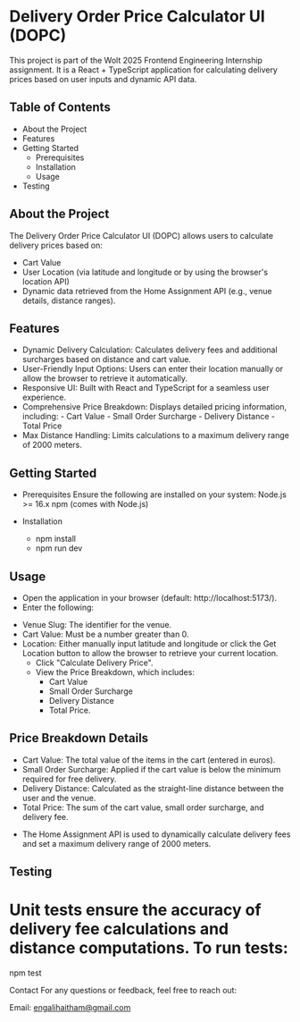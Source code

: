 # Delivery Order Price Calculator UI (DOPC)

This project is part of the Wolt 2025 Frontend Engineering Internship assignment. It is a React + TypeScript application for calculating delivery prices based on user inputs and dynamic API data.

## Table of Contents

 * About the Project
 * Features
 * Getting Started
   - Prerequisites
   - Installation
   - Usage
 * Testing
 
## About the Project
The Delivery Order Price Calculator UI (DOPC) allows users to calculate delivery prices based on:

- Cart Value
- User Location (via latitude and longitude or by using the browser's location API)
- Dynamic data retrieved from the Home Assignment API (e.g., venue details, distance ranges).

## Features
 - Dynamic Delivery Calculation: Calculates delivery fees and additional surcharges based on distance and cart value.
 - User-Friendly Input Options: Users can enter their location manually or allow the browser to retrieve it automatically.
 - Responsive UI: Built with React and TypeScript for a seamless user experience.
 - Comprehensive Price Breakdown: Displays detailed pricing information, including:
       - Cart Value
       - Small Order Surcharge
       - Delivery Distance
       - Total Price
  - Max Distance Handling: Limits calculations to a maximum delivery range of 2000 meters.

## Getting Started
- Prerequisites
Ensure the following are installed on your system:
   Node.js >= 16.x
   npm (comes with Node.js)

- Installation
    - npm install  
    - npm run dev  

## Usage
  - Open the application in your browser (default: http://localhost:5173/).
  - Enter the following:
   * Venue Slug: The identifier for the venue.
   * Cart Value: Must be a number greater than 0.
   * Location: Either manually input latitude and longitude or click the Get Location button to allow the browser to retrieve your current location.
     * Click "Calculate Delivery Price".
     * View the Price Breakdown, which includes:
       - Cart Value
       - Small Order Surcharge
       - Delivery Distance
       - Total Price.
       
## Price Breakdown Details
- Cart Value: The total value of the items in the cart (entered in euros).
- Small Order Surcharge: Applied if the cart value is below the minimum required for free delivery.
- Delivery Distance: Calculated as the straight-line distance between the user and the venue.
- Total Price: The sum of the cart value, small order surcharge, and delivery fee.
 * The Home Assignment API is used to dynamically calculate delivery fees and set a maximum delivery range of 2000 meters.

## Testing
# Unit tests ensure the accuracy of delivery fee calculations and distance computations. To run tests:
 npm test  


Contact
For any questions or feedback, feel free to reach out:

Email: engalihaitham@gmail.com

